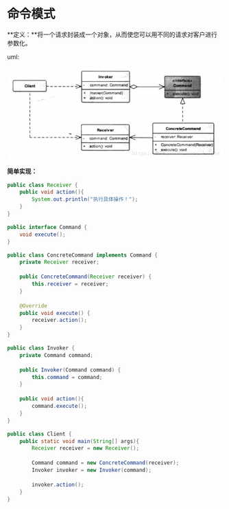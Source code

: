 # 命令模式

**定义：**将一个请求封装成一个对象，从而使您可以用不同的请求对客户进行参数化。

uml:

![命令模式uml](.\命令模式uml.png)

**简单实现：**

```java
public class Receiver {
    public void action(){
        System.out.println("执行具体操作！");
    }
}
```

```java
public interface Command {
    void execute();
}
```

```java
public class ConcreteCommand implements Command {
    private Receiver receiver;

    public ConcreteCommand(Receiver receiver) {
        this.receiver = receiver;
    }

    @Override
    public void execute() {
        receiver.action();
    }
}
```

```java
public class Invoker {
    private Command command;

    public Invoker(Command command) {
        this.command = command;
    }

    public void action(){
        command.execute();
    }
}
```

```java
public class Client {
    public static void main(String[] args){
        Receiver receiver = new Receiver();

        Command command = new ConcreteCommand(receiver);
        Invoker invoker = new Invoker(command);

        invoker.action();
    }
}
```

